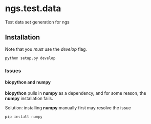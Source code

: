 ngs.test.data
=============

Test data set generation for ngs


## Installation ## 

Note that you *must* use the *develop* flag.

```bash
python setup.py develop
```

### Issues ###

#### biopython and numpy ####

**biopython** pulls in **numpy** as a dependency, and for some reason,
the **numpy** installation fails. 
  
Solution: installing **numpy** manually first may resolve the issue

```bash
pip install numpy
```
